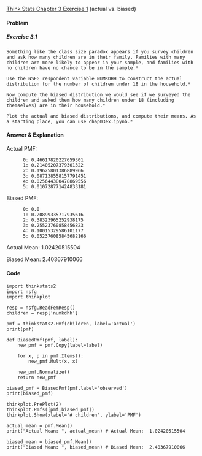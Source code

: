 [Think Stats Chapter 3 Exercise 1](http://greenteapress.com/thinkstats2/html/thinkstats2004.html#toc31) (actual vs. biased)

#### **Problem**
##### ***Exercise 3.1*** 
```
Something like the class size paradox appears if you survey children and ask how many children are in their family. Families with many children are more likely to appear in your sample, and families with no children have no chance to be in the sample.*

Use the NSFG respondent variable NUMKDHH to construct the actual distribution for the number of children under 18 in the household.*

Now compute the biased distribution we would see if we surveyed the children and asked them how many children under 18 (including themselves) are in their household.*

Plot the actual and biased distributions, and compute their means. As a starting place, you can use chap03ex.ipynb.*
```

#### **Answer & Explanation**
Actual PMF:
```
      0: 0.46617820227659301 
      1: 0.21405207379301322 
      2: 0.19625801386889966 
      3: 0.087138558157791451 
      4: 0.025644380478869556 
      5: 0.010728771424833181
```
Biased PMF:
```
      0: 0.0
      1: 0.20899335717935616
      2: 0.38323965252938175 
      3: 0.25523760858456823 
      4: 0.10015329586101177 
      5: 0.052376085845682166
 ```
Actual Mean:  1.02420515504

Biased Mean:  2.40367910066





#### Code

```
import thinkstats2
import nsfg
import thinkplot

resp = nsfg.ReadFemResp()
children = resp['numkdhh']

pmf = thinkstats2.Pmf(children, label='actual')
print(pmf)

def BiasedPmf(pmf, label):
    new_pmf = pmf.Copy(label=label)
    
    for x, p in pmf.Items():
        new_pmf.Mult(x, x)
        
    new_pmf.Normalize()
    return new_pmf

biased_pmf = BiasedPmf(pmf,label='observed')
print(biased_pmf)

thinkplot.PrePlot(2)
thinkplot.Pmfs([pmf,biased_pmf])
thinkplot.Show(xlabel='# children', ylabel='PMF')

actual_mean = pmf.Mean()
print("Actual Mean: ", actual_mean) # Actual Mean:  1.02420515504

biased_mean = biased_pmf.Mean()
print("Biased Mean: ", biased_mean) # Biased Mean:  2.40367910066
```
